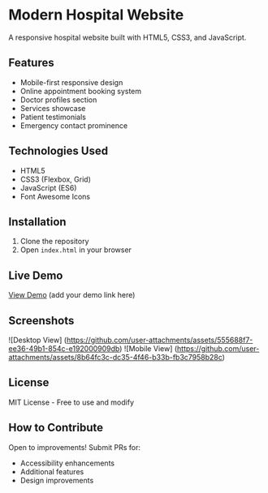 # Modern Hospital Website

A responsive hospital website built with HTML5, CSS3, and JavaScript.

## Features
- Mobile-first responsive design
- Online appointment booking system
- Doctor profiles section
- Services showcase
- Patient testimonials
- Emergency contact prominence

## Technologies Used
- HTML5
- CSS3 (Flexbox, Grid)
- JavaScript (ES6)
- Font Awesome Icons

## Installation
1. Clone the repository
2. Open `index.html` in your browser

## Live Demo
[View Demo](#) (add your demo link here)


## Screenshots
![Desktop View]
(https://github.com/user-attachments/assets/555688f7-ee36-49b1-854c-e192000909db)
![Mobile View]
(https://github.com/user-attachments/assets/8b64fc3c-dc35-4f46-b33b-fb3c7958b28c)

## License
MIT License - Free to use and modify

## How to Contribute
Open to improvements! Submit PRs for:
- Accessibility enhancements
- Additional features
- Design improvements
